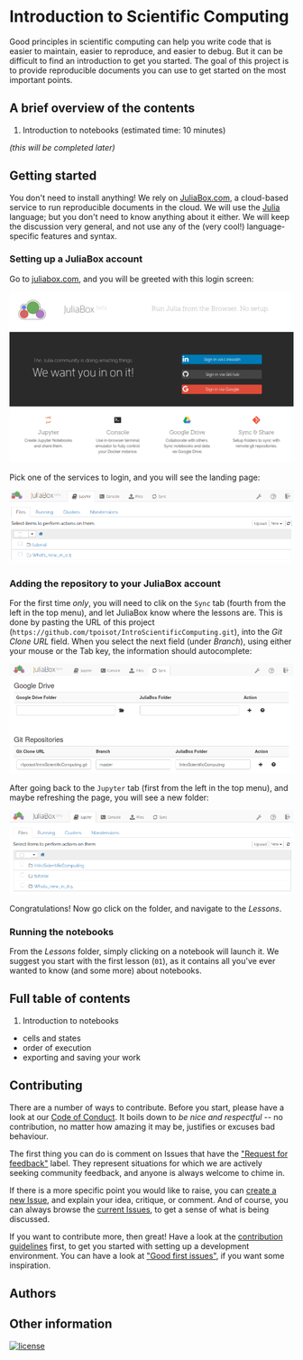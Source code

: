 # Introduction to Scientific Computing

Good principles in scientific computing can help you write code that is easier
to maintain, easier to reproduce, and easier to debug. But it can be difficult
to find an introduction to get you started. The goal of this project is to
provide reproducible documents you can use to get started on the most important
points.

## A brief overview of the contents

1. Introduction to notebooks (estimated time: 10 minutes)

*(this will be completed later)*

## Getting started

You don't need to install anything! We rely on [JuliaBox.com][jlbox], a
cloud-based service to run reproducible documents in the cloud. We will use the
[Julia][jl] language; but you don't need to know anything about it either. We
will keep the discussion very general, and not use any of the (very cool!)
language-specific features and syntax.

[jlbox]: https://juliabox.com/
[jl]: http://julialang.org/

### Setting up a JuliaBox account

Go to [juliabox.com][jlbox], and you will be greeted with this login screen:

![JuliaBox login screen, with options to login through LinkedIn, GitHub, and Google](assets/loginscreen.png)

Pick one of the services to login, and you will see the landing page:

![JuliaBox landing page](assets/welcome.png)

### Adding the repository to your JuliaBox account

For the first time *only*, you will need to clik on the `Sync` tab (fourth from the left in the top menu), and let JuliaBox know where the lessons are. This is done by pasting the URL of this project (`https://github.com/tpoisot/IntroScientificComputing.git`), into the *Git Clone URL* field. When you select the next field (under *Branch*), using either your mouse or the Tab key, the information should autocomplete:

![JuliaBox sync page](assets/adding.png)

After going back to the `Jupyter` tab (first from the left in the top menu), and maybe refreshing the page, you will see a new folder:

![JuliaBox landing page after adding the project](assets/added.png)

Congratulations! Now go click on the folder, and navigate to the *Lessons*.

### Running the notebooks

From the *Lessons* folder, simply clicking on a notebook will launch it. We
suggest you start with the first lesson (`01`), as it contains all you've ever
wanted to know (and some more) about notebooks.

## Full table of contents

1. Introduction to notebooks
  - cells and states
  - order of execution
  - exporting and saving your work

## Contributing

There are a number of ways to contribute. Before you start, please have a look
at our [Code of Conduct][coc]. It boils down to *be nice and respectful* -- no
contribution, no matter how amazing it may be, justifies or excuses bad
behaviour.

[coc]: https://github.com/tpoisot/IntroScientificComputing/blob/master/CODE_OF_CONDUCT.md

The first thing you can do is comment on Issues that have the ["Request for
feedback"][feedback] label. They represent situations for which we are actively
seeking community feedback, and anyone is always welcome to chime in.

[feedback]: https://github.com/tpoisot/IntroScientificComputing/labels/request%20for%20feedback

If there is a more specific point you would like to raise, you can [create a new
Issue][new_issue], and explain your idea, critique, or comment. And of course,
you can always browse the [current Issues][issues], to get a sense of what is
being discussed.

[new_issue]: https://github.com/tpoisot/IntroScientificComputing/issues/new
[issues]: https://github.com/tpoisot/IntroScientificComputing/issues

If you want to contribute more, then great! Have a look at the [contribution
guidelines][cguid] first, to get you started with setting up a development
environment. You can have a look at ["Good first issues"][first], if you want
some inspiration.

[cguid]: https://github.com/tpoisot/IntroScientificComputing/blob/master/CONTRIBUTING.md
[first]: https://github.com/tpoisot/IntroScientificComputing/labels/good%20first%20issue

## Authors

## Other information

[![license](https://img.shields.io/github/license/tpoisot/IntroScientificComputing.svg?style=flat-square)]()
